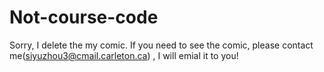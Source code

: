 # Not-course-code
Sorry, I delete the my comic. 
If you need to see the comic, please contact me(siyuzhou3@cmail.carleton.ca) , I  will emial it to you!
